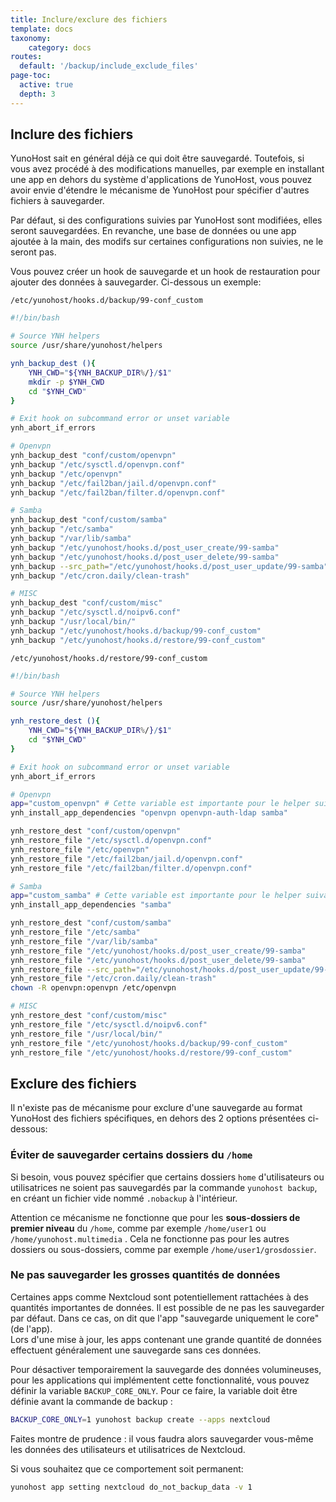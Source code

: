 ```yaml
---
title: Inclure/exclure des fichiers
template: docs
taxonomy:
    category: docs
routes:
  default: '/backup/include_exclude_files'
page-toc:
  active: true
  depth: 3
---
```


## Inclure des fichiers

YunoHost sait en général déjà ce qui doit être sauvegardé. Toutefois, si vous avez procédé à des modifications manuelles, par exemple en installant une app en dehors du système d'applications de YunoHost, vous pouvez avoir envie d'étendre le mécanisme de YunoHost pour spécifier d'autres fichiers à sauvegarder.

Par défaut, si des configurations suivies par YunoHost sont modifiées, elles seront sauvegardées. En revanche, une base de données ou une app ajoutée à la main, des modifs sur certaines configurations non suivies, ne le seront pas.

Vous pouvez créer un hook de sauvegarde et un hook de restauration pour ajouter des données à sauvegarder. Ci-dessous un exemple:

`/etc/yunohost/hooks.d/backup/99-conf_custom`

```bash
#!/bin/bash

# Source YNH helpers
source /usr/share/yunohost/helpers

ynh_backup_dest (){
    YNH_CWD="${YNH_BACKUP_DIR%/}/$1"
    mkdir -p $YNH_CWD
    cd "$YNH_CWD"
}

# Exit hook on subcommand error or unset variable
ynh_abort_if_errors

# Openvpn
ynh_backup_dest "conf/custom/openvpn"
ynh_backup "/etc/sysctl.d/openvpn.conf"
ynh_backup "/etc/openvpn"
ynh_backup "/etc/fail2ban/jail.d/openvpn.conf"
ynh_backup "/etc/fail2ban/filter.d/openvpn.conf"

# Samba
ynh_backup_dest "conf/custom/samba"
ynh_backup "/etc/samba"
ynh_backup "/var/lib/samba"
ynh_backup "/etc/yunohost/hooks.d/post_user_create/99-samba"
ynh_backup "/etc/yunohost/hooks.d/post_user_delete/99-samba"
ynh_backup --src_path="/etc/yunohost/hooks.d/post_user_update/99-samba" --not_mandatory
ynh_backup "/etc/cron.daily/clean-trash"

# MISC
ynh_backup_dest "conf/custom/misc"
ynh_backup "/etc/sysctl.d/noipv6.conf"
ynh_backup "/usr/local/bin/"
ynh_backup "/etc/yunohost/hooks.d/backup/99-conf_custom"
ynh_backup "/etc/yunohost/hooks.d/restore/99-conf_custom"
```

`/etc/yunohost/hooks.d/restore/99-conf_custom`

```bash
#!/bin/bash

# Source YNH helpers
source /usr/share/yunohost/helpers

ynh_restore_dest (){
    YNH_CWD="${YNH_BACKUP_DIR%/}/$1"
    cd "$YNH_CWD"
}

# Exit hook on subcommand error or unset variable
ynh_abort_if_errors

# Openvpn
app="custom_openvpn" # Cette variable est importante pour le helper suivant
ynh_install_app_dependencies "openvpn openvpn-auth-ldap samba"

ynh_restore_dest "conf/custom/openvpn"
ynh_restore_file "/etc/sysctl.d/openvpn.conf"
ynh_restore_file "/etc/openvpn"
ynh_restore_file "/etc/fail2ban/jail.d/openvpn.conf"
ynh_restore_file "/etc/fail2ban/filter.d/openvpn.conf"

# Samba
app="custom_samba" # Cette variable est importante pour le helper suivant
ynh_install_app_dependencies "samba"

ynh_restore_dest "conf/custom/samba"
ynh_restore_file "/etc/samba"
ynh_restore_file "/var/lib/samba"
ynh_restore_file "/etc/yunohost/hooks.d/post_user_create/99-samba"
ynh_restore_file "/etc/yunohost/hooks.d/post_user_delete/99-samba"
ynh_restore_file --src_path="/etc/yunohost/hooks.d/post_user_update/99-samba" --not_mandatory
ynh_restore_file "/etc/cron.daily/clean-trash"
chown -R openvpn:openvpn /etc/openvpn

# MISC
ynh_restore_dest "conf/custom/misc"
ynh_restore_file "/etc/sysctl.d/noipv6.conf"
ynh_restore_file "/usr/local/bin/"
ynh_restore_file "/etc/yunohost/hooks.d/backup/99-conf_custom"
ynh_restore_file "/etc/yunohost/hooks.d/restore/99-conf_custom"
```

## Exclure des fichiers

Il n'existe pas de mécanisme pour exclure d'une sauvegarde au format YunoHost des fichiers spécifiques, en dehors des 2 options présentées ci-dessous:

### Éviter de sauvegarder certains dossiers du `/home`

Si besoin, vous pouvez spécifier que certains dossiers `home` d'utilisateurs ou utilisatrices ne soient pas sauvegardés par la commande `yunohost backup`, en créant un fichier vide nommé `.nobackup` à l'intérieur.

Attention ce mécanisme ne fonctionne que pour les **sous-dossiers de premier niveau** du `/home`, comme par exemple `/home/user1` ou `/home/yunohost.multimedia` . Cela ne fonctionne pas pour les autres dossiers ou sous-dossiers, comme par exemple `/home/user1/grosdossier`.

### Ne pas sauvegarder les grosses quantités de données

Certaines apps comme Nextcloud sont potentiellement rattachées à des quantités importantes de données. Il est possible de ne pas les sauvegarder par défaut. Dans ce cas, on dit que l'app "sauvegarde uniquement le core" (de l'app).  
Lors d'une mise à jour, les apps contenant une grande quantité de données effectuent généralement une sauvegarde sans ces données.

Pour désactiver temporairement la sauvegarde des données volumineuses, pour les applications qui implémentent cette fonctionnalité, vous pouvez définir la variable `BACKUP_CORE_ONLY`. Pour ce faire, la variable doit être définie avant la commande de backup :

```bash
BACKUP_CORE_ONLY=1 yunohost backup create --apps nextcloud
```

Faites montre de prudence : il vous faudra alors sauvegarder vous-même les données des utilisateurs et utilisatrices de Nextcloud.

Si vous souhaitez que ce comportement soit permanent:

```bash
yunohost app setting nextcloud do_not_backup_data -v 1
```
